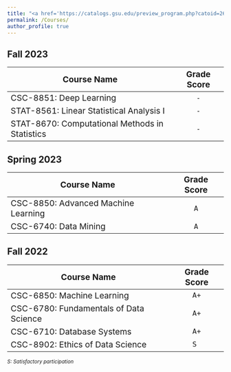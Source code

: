 ```yaml
---
title: "<a href='https://catalogs.gsu.edu/preview_program.php?catoid=26&poid=7725&returnto=3360' target='_blank'>Big Data and Machine Learning Curriculum</a>"
permalink: /Courses/
author_profile: true
---
```


## Fall 2023

|<span style="font-size: larger">**Course Name**</span>                         |<span style="font-size: larger">**Grade Score**</span>    |
|-------------------------------------------------------------------------------|:--------------------:|
|<span style="font-size: larger">CSC-8851: Deep Learning</span>              |<span style="font-size: larger">`-`</span>    |
|<span style="font-size: larger">STAT-8561: Linear Statistical Analysis I</span>       |<span style="font-size: larger">`-`</span>    |
|<span style="font-size: larger">STAT-8670: Computational Methods in Statistics</span> |<span style="font-size: larger">`-`</span>    |

## Spring 2023

|<span style="font-size: larger">**Course Name**</span>                         |<span style="font-size: larger">**Grade Score**</span>    |
|-------------------------------------------------------------------------------|:--------------------:|
|<span style="font-size: larger">CSC-8850: Advanced Machine Learning</span> |<span style="font-size: larger">`A`</span>    |
|<span style="font-size: larger">CSC-6740: Data Mining</span>               |<span style="font-size: larger">`A`</span>    |

## Fall 2022  

|<span style="font-size: larger">**Course Name**</span>                         |<span style="font-size: larger">**Grade Score**</span>    |
|-------------------------------------------------------------------------------|:--------------------:|
|<span style="font-size: larger">CSC-6850: Machine Learning</span>              |<span style="font-size: larger">`A+`</span>    |
|<span style="font-size: larger">CSC-6780: Fundamentals of Data Science</span>  |<span style="font-size: larger">`A+`</span>    |
|<span style="font-size: larger">CSC-6710: Database Systems</span>              |<span style="font-size: larger">`A+`</span>    |
|<span style="font-size: larger">CSC-8902: Ethics of Data Science</span>        |<span style="font-size: larger">`S `</span>    |



<span style="font-size: smaller; font-style: italic">S: Satisfactory participation</span>
